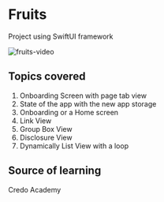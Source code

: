 # Fruits
Project using SwiftUI framework

![fruits-video](https://github.com/PuscasPaul/Fruits/assets/103600537/e3d6bf4a-8bb1-4328-b353-b2a79b0ed99b)

## Topics covered
1. Onboarding Screen with page tab view
2. State of the app with the new app storage
3. Onboarding or a Home screen
4. Link View
5. Group Box View
6. Disclosure View
7. Dynamically List View with a loop

## Source of learning
Credo Academy
